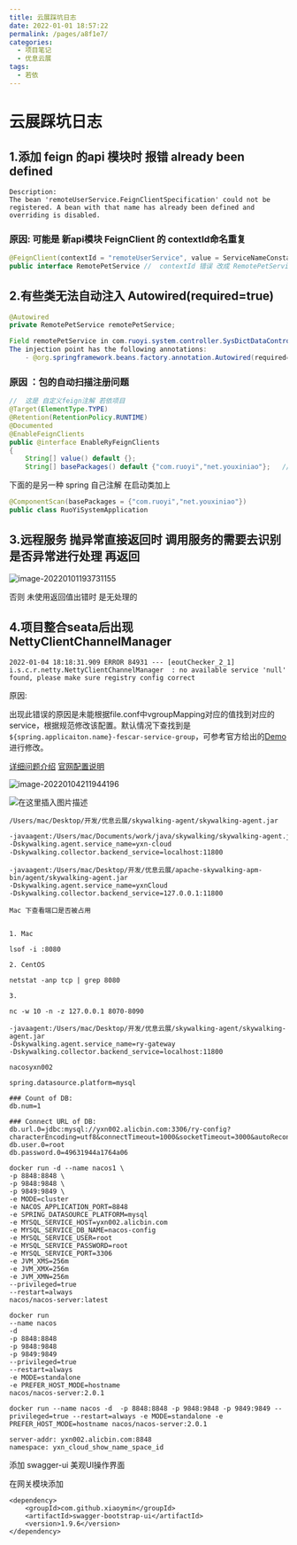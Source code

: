 ```yaml
---
title: 云展踩坑日志
date: 2022-01-01 18:57:22
permalink: /pages/a8f1e7/
categories:
  - 项目笔记
  - 优息云展
tags:
  - 若依
---
```


# 云展踩坑日志

## 1.添加 feign 的api 模块时 报错 already been defined

```log
Description:
The bean 'remoteUserService.FeignClientSpecification' could not be registered. A bean with that name has already been defined and overriding is disabled.
```

### 原因: 可能是 新api模块   FeignClient 的 contextId命名重复

```java
@FeignClient(contextId = "remoteUserService", value = ServiceNameConstants.YXN_CLOUD_SERVICE, fallbackFactory = RemotePetFallbackFactory.class)
public interface RemotePetService //  contextId 错误 改成 RemotePetService 新的对应远程服务
```

## 2.有些类无法自动注入 Autowired(required=true)

```java
@Autowired
private RemotePetService remotePetService;
```

```java
Field remotePetService in com.ruoyi.system.controller.SysDictDataController required a bean of type 'net.youxiniao.cloud.api.RemotePetService' that could not be found.
The injection point has the following annotations:
	- @org.springframework.beans.factory.annotation.Autowired(required=true)
```

### 原因 ：包的自动扫描注册问题

```java
//  这是 自定义feign注解 若依项目
@Target(ElementType.TYPE)
@Retention(RetentionPolicy.RUNTIME)
@Documented
@EnableFeignClients
public @interface EnableRyFeignClients
{
    String[] value() default {};
    String[] basePackages() default {"com.ruoyi","net.youxiniao"};   // 若依的项目 添加自己的 包名前缀  "net.youxiniao"
```

下面的是另一种 spring 自己注解 在启动类加上

```java
@ComponentScan(basePackages = {"com.ruoyi","net.youxiniao"})
public class RuoYiSystemApplication
```

## 3.远程服务 抛异常直接返回时 调用服务的需要去识别是否异常进行处理 再返回

![image-20220101193731155](http://img.alicbin.com/img/20220101193731.png)

否则  未使用返回值出错时 是无处理的



## 4.项目整合seata后出现NettyClientChannelManager

```log
2022-01-04 18:18:31.909 ERROR 84931 --- [eoutChecker_2_1] i.s.c.r.netty.NettyClientChannelManager  : no available service 'null' found, please make sure registry config correct
```

原因:

出现此错误的原因是未能根据file.conf中vgroupMapping对应的值找到对应的service，根据规范修改该配置。默认情况下查找到是`${spring.applicaiton.name}-fescar-service-group`，可参考官方给出的[Demo](https://github.com/seata/seata-samples/blob/master/springcloud-jpa-seata/order-service/src/main/resources/file.conf)进行修改。 

[详细问题介绍](https://blog.csdn.net/qq_30718137/article/details/118055773)      [官网配置说明](https://seata.io/zh-cn/docs/user/configurations.html)

![image-20220104211944196](http://img.alicbin.com/img/20220104211944.png)



![在这里插入图片描述](http://img.alicbin.com/img/20220104211951.png)



```
/Users/mac/Desktop/开发/优息云展/skywalking-agent/skywalking-agent.jar
```

```sh
-javaagent:/Users/mac/Documents/work/java/skywalking/skywalking-agent.jar
-Dskywalking.agent.service_name=yxn-cloud
-Dskywalking.collector.backend_service=localhost:11800
```

```shell
-javaagent:/Users/mac/Desktop/开发/优息云展/apache-skywalking-apm-bin/agent/skywalking-agent.jar
-Dskywalking.agent.service_name=yxnCloud 
-Dskywalking.collector.backend_service=127.0.0.1:11800
```





```
Mac 下查看端口是否被占用
 

1. Mac

lsof -i :8080

2. CentOS

netstat -anp tcp | grep 8080

3.

nc -w 10 -n -z 127.0.0.1 8070-8090
```





```
-javaagent:/Users/mac/Desktop/开发/优息云展/skywalking-agent/skywalking-agent.jar
-Dskywalking.agent.service_name=ry-gateway
-Dskywalking.collector.backend_service=localhost:11800
```

```
nacosyxn002
```

```
spring.datasource.platform=mysql

### Count of DB:
db.num=1

### Connect URL of DB:
db.url.0=jdbc:mysql://yxn002.alicbin.com:3306/ry-config?characterEncoding=utf8&connectTimeout=1000&socketTimeout=3000&autoReconnect=true&useUnicode=true&useSSL=false&serverTimezone=UTC
db.user.0=root
db.password.0=49631944a1764a06
```





```
docker run -d --name nacos1 \
-p 8848:8848 \
-p 9848:9848 \
-p 9849:9849 \
-e MODE=cluster 
-e NACOS_APPLICATION_PORT=8848 
-e SPRING_DATASOURCE_PLATFORM=mysql 
-e MYSQL_SERVICE_HOST=yxn002.alicbin.com 
-e MYSQL_SERVICE_DB_NAME=nacos-config 
-e MYSQL_SERVICE_USER=root 
-e MYSQL_SERVICE_PASSWORD=root 
-e MYSQL_SERVICE_PORT=3306
-e JVM_XMS=256m 
-e JVM_XMX=256m 
-e JVM_XMN=256m 
--privileged=true 
--restart=always 
nacos/nacos-server:latest
```

```shell
docker run
--name nacos
-d 
-p 8848:8848
-p 9848:9848 
-p 9849:9849 
--privileged=true 
--restart=always 
-e MODE=standalone 
-e PREFER_HOST_MODE=hostname 
nacos/nacos-server:2.0.1
```





```shell
docker run --name nacos -d  -p 8848:8848 -p 9848:9848 -p 9849:9849 --privileged=true --restart=always -e MODE=standalone -e PREFER_HOST_MODE=hostname nacos/nacos-server:2.0.1
```



```
server-addr: yxn002.alicbin.com:8848
namespace: yxn_cloud_show_name_space_id
```



添加 swagger-ui 美观UI操作界面 

在网关模块添加

```
<dependency>
    <groupId>com.github.xiaoymin</groupId>
    <artifactId>swagger-bootstrap-ui</artifactId>
    <version>1.9.6</version>
</dependency>
```

